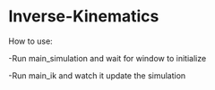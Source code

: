 # Inverse-Kinematics

How to use:

-Run main_simulation and wait for window to initialize

-Run main_ik and watch it update the simulation